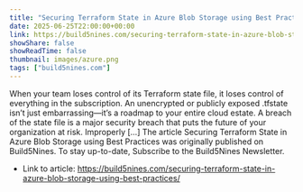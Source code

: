 ```yaml
---
title: "Securing Terraform State in Azure Blob Storage using Best Practices"
date: 2025-06-25T22:00:00+00:00
link: https://build5nines.com/securing-terraform-state-in-azure-blob-storage-using-best-practices/
showShare: false
showReadTime: false
thumbnail: images/azure.png
tags: ["build5nines.com"]
---
```

When your team loses control of its Terraform state file, it loses control of everything in the subscription. An unencrypted or publicly exposed .tfstate isn’t just embarrassing—it’s a roadmap to your entire cloud estate. A breach of the state file is a major security breach that puts the future of your organization at risk. Improperly […]
The article Securing Terraform State in Azure Blob Storage using Best Practices was originally published on Build5Nines. To stay up-to-date, Subscribe to the Build5Nines Newsletter.

- Link to article: https://build5nines.com/securing-terraform-state-in-azure-blob-storage-using-best-practices/